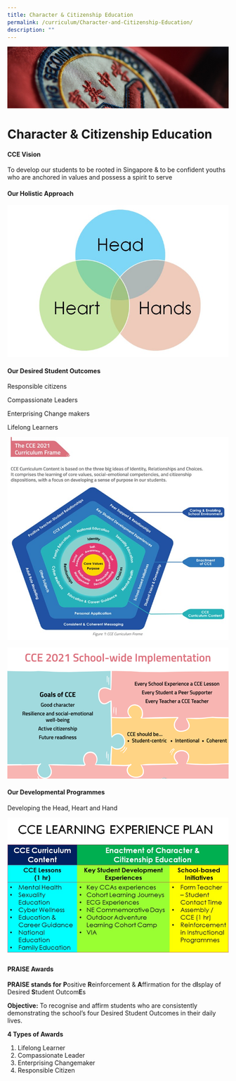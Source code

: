 ```yaml
---
title: Character & Citizenship Education
permalink: /curriculum/Character-and-Citizenship-Education/
description: ""
---
```

![](/images/Curriculum.jpg)

Character & Citizenship Education
=================================

#### CCE Vision

To develop our students to be rooted in Singapore & to be confident youths who are anchored in values and possess a spirit to serve

  

#### Our Holistic Approach

![](/images/CCE1.jpeg)

#### Our Desired Student Outcomes

Responsible citizens

Compassionate Leaders

Enterprising Change makers

Lifelong Learners

![](/images/CCE2.jpeg)

![](/images/CCE3.png)

#### Our Developmental Programmes

Developing the Head, Heart and Hand

![](/images/CCE4.jpeg)

#### PRAISE Awards

  

**PRAISE stands for** **P**ositive **R**einforcement & **A**ffirmation for the d**I**splay of Desired **S**tudent Outcom**E**s


**Objective:** To recognise and affirm students who are consistently demonstrating the school’s four Desired Student Outcomes in their daily lives.

  

**4 Types of Awards**

1.  Lifelong Learner
2.  Compassionate Leader
3.  Enterprising Changemaker
4.  Responsible Citizen
